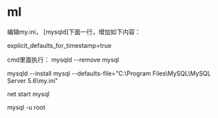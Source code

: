 ml
==

编辑my.ini， [mysqld]下面一行，增加如下内容：

explicit_defaults_for_timestamp=true

cmd里面执行：
mysqld --remove mysql

mysqld --install mysql --defaults-file="C:\Program Files\MySQL\MySQL Server 5.6\my.ini"

net start mysql

mysql -u root 
